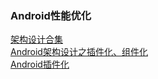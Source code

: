 ### Android性能优化  

[架构设计合集](https://github.com/CameloeAnthony/AndroidArchitectureCollection)  
[Android架构设计之插件化、组件化](https://blog.csdn.net/mhhyoucom/article/details/79000072)  
[Android插件化](https://www.cnblogs.com/cr330326/p/7222489.html)  
